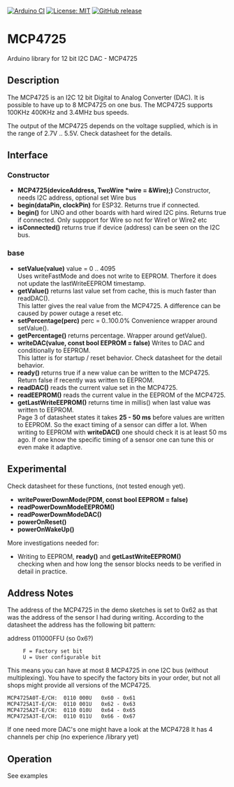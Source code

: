 
[![Arduino CI](https://github.com/RobTillaart/MCP4725/workflows/Arduino%20CI/badge.svg)](https://github.com/marketplace/actions/arduino_ci)
[![License: MIT](https://img.shields.io/badge/license-MIT-green.svg)](https://github.com/RobTillaart/MCP4725/blob/master/LICENSE)
[![GitHub release](https://img.shields.io/github/release/RobTillaart/MCP4725.svg?maxAge=3600)](https://github.com/RobTillaart/MCP4725/releases)

# MCP4725

Arduino library for 12 bit I2C DAC - MCP4725 


## Description

The MCP4725 is an I2C 12 bit Digital to Analog Converter (DAC). It is possible to have
up to 8 MCP4725 on one bus. The MCP4725 supports 100KHz 400KHz and 3.4MHz bus speeds.

The output of the MCP4725 depends on the voltage supplied, which is in the range 
of 2.7V .. 5.5V. Check datasheet for the details.


## Interface

### Constructor

- **MCP4725(deviceAddress, TwoWire \*wire = &Wire);)** Constructor, needs I2C address, optional set Wire bus
- **begin(dataPin, clockPin)** for ESP32. Returns true if connected.
- **begin()** for UNO and other boards with hard wired I2C pins. Returns true if connected.
Only suppport for Wire so not for Wire1 or Wire2 etc
- **isConnected()** returns true if device (address) can be seen on the I2C bus.


### base

- **setValue(value)** value = 0 .. 4095  
Uses writeFastMode and does not write to EEPROM.
Therfore it does not update the lastWriteEEPROM timestamp.
- **getValue()** returns last value set from cache, this is much faster than readDAC().  
This latter gives the real value from the MCP4725. A difference can be caused by power
outage a reset etc.
- **setPercentage(perc)** perc = 0..100.0% Convenience wrapper around setValue().
- **getPercentage()** returns percentage. Wrapper around getValue().
- **writeDAC(value, const bool EEPROM = false)** Writes to DAC and conditionally to EEPROM.  
This latter is for startup / reset behavior. Check datasheet for the detail behavior.
- **ready()** returns true if a new value can be written to the MCP4725.  
Return false if recently was written to EEPROM.
- **readDAC()** reads the current value set in the MCP4725.
- **readEEPROM()** reads the current value in the EEPROM of the MCP4725.
- **getLastWriteEEPROM()** returns time in millis() when last value was written to EEPROM.  
Page 3 of datasheet states it takes **25 - 50 ms** before values are written to EEPROM. 
So the exact timing of a sensor can differ a lot. 
When writing to EEPROM with **writeDAC()** one should check it is at least 50 ms ago.
If one know the specific timing of a sensor one can tune this or even make it adaptive.  


## Experimental

Check datasheet for these functions, (not tested enough yet).

- **writePowerDownMode(PDM, const bool EEPROM = false)**
- **readPowerDownModeEEPROM()**
- **readPowerDownModeDAC()**
- **powerOnReset()**
- **powerOnWakeUp()**

More investigations needed for:
- Writing to EEPROM, **ready()** and **getLastWriteEEPROM()**  
checking when and how long the sensor blocks needs to be verified in detail in practice. 


## Address Notes

The address of the MCP4725 in the demo sketches is set to 0x62 as that 
was the address of the sensor I had during writing. 
According to the datasheet the address has the following bit pattern: 

address  011000FFU   (so 0x6?)

         F = Factory set bit
         U = User configurable bit

This means you can have at most 8 MCP4725 in one I2C bus (without multiplexing).
You have to specify the factory bits in your order, but not all shops might
provide all versions of the MCP4725.

```
MCP4725A0T-E/CH:  0110 000U   0x60 - 0x61
MCP4725A1T-E/CH:  0110 001U   0x62 - 0x63
MCP4725A2T-E/CH:  0110 010U   0x64 - 0x65
MCP4725A3T-E/CH:  0110 011U   0x66 - 0x67
```

If one need more DAC's one might have a look at the MCP4728
It has 4 channels per chip (no experience /library yet)


## Operation

See examples
